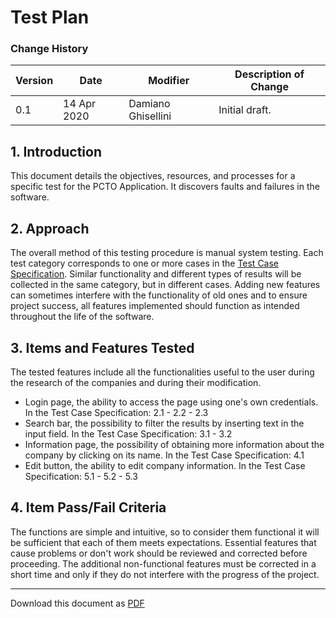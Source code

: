 # Test Plan

### Change History

| Version | Date        | Modifier           | Description of Change |
| ------- | ----------- | ------------------ | --------------------- |
| 0.1     | 14 Apr 2020 | Damiano Ghisellini | Initial draft.        |

## 1. Introduction

This document details the objectives, resources, and processes for a specific test for the PCTO Application. It discovers faults and failures in the software.

## 2. Approach

The overall method of this testing procedure is manual system testing. Each test category corresponds to one or more cases in the [Test Case Specification](test_case_specification.md).
Similar functionality and different types of results will be collected in the same category, but in different cases. Adding new features can sometimes interfere with the functionality of old ones and to ensure project success, all features implemented should function as intended throughout the life of the software.

## 3. Items and Features Tested

The tested features include all the functionalities useful to the user during the research of the companies and during their modification.

- Login page, the ability to access the page using one's own credentials.
In the Test Case Specification: 2.1 - 2.2 - 2.3
- Search bar, the possibility to filter the results by inserting text in the input field.
In the Test Case Specification: 3.1 - 3.2
- Information page, the possibility of obtaining more information about the company by clicking on its name.
In the Test Case Specification: 4.1
- Edit button, the ability to edit company information.
In the Test Case Specification: 5.1 - 5.2 - 5.3

## 4. Item Pass/Fail Criteria

The functions are simple and intuitive, so to consider them functional it will be sufficient that each of them meets expectations. Essential features that cause problems or don't work should be reviewed and corrected before proceeding. The additional non-functional features must be corrected in a short time and only if they do not interfere with the progress of the project.

---

Download this document as [PDF](pdf/test_plan.pdf)